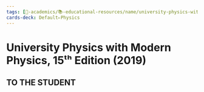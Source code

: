 ```yaml
---
tags: [🔴-academics/📚-educational-resources/name/university-physics-with-modern-physics-15th-edition-2019, study-note] 
cards-deck: Default▹Physics
---
```


# University Physics with Modern Physics, 15ᵗʰ Edition (2019)

## TO THE STUDENT
